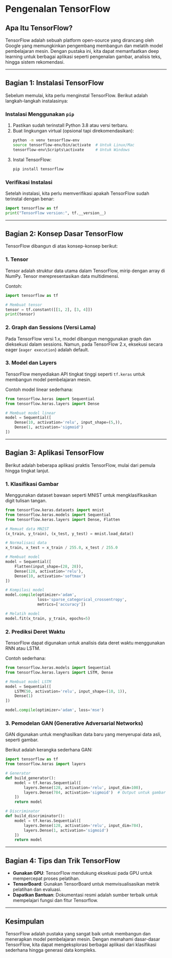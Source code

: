 # Pengenalan TensorFlow

## Apa Itu TensorFlow?

TensorFlow adalah sebuah platform open-source yang dirancang oleh Google yang memungkinkan pengembang membangun dan melatih model pembelajaran mesin. Dengan pustaka ini, kita dapat memanfaatkan deep learning untuk berbagai aplikasi seperti pengenalan gambar, analisis teks, hingga sistem rekomendasi.

---

## Bagian 1: Instalasi TensorFlow

Sebelum memulai, kita perlu menginstal TensorFlow. Berikut adalah langkah-langkah instalasinya:

### Instalasi Menggunakan `pip`
1. Pastikan sudah terinstall Python 3.8 atau versi terbaru.
2. Buat lingkungan virtual (opsional tapi direkomendasikan):
    ```bash
    python -m venv tensorflow-env
    source tensorflow-env/bin/activate  # Untuk Linux/Mac
    tensorflow-env\Scripts\activate     # Untuk Windows
    ```
3. Instal TensorFlow:
    ```bash
    pip install tensorflow
    ```

### Verifikasi Instalasi
Setelah instalasi, kita perlu memverifikasi apakah TensorFlow sudah terinstal dengan benar:
```python
import tensorflow as tf
print("TensorFlow version:", tf.__version__)
```

---

## Bagian 2: Konsep Dasar TensorFlow

TensorFlow dibangun di atas konsep-konsep berikut:

### 1. **Tensor**
Tensor adalah struktur data utama dalam TensorFlow, mirip dengan array di NumPy. Tensor merepresentasikan data multidimensi.

Contoh:
```python
import tensorflow as tf

# Membuat tensor
tensor = tf.constant([[1, 2], [3, 4]])
print(tensor)
```

### 2. **Graph dan Sessions** (Versi Lama)
Pada TensorFlow versi 1.x, model dibangun menggunakan graph dan dieksekusi dalam sessions. Namun, pada TensorFlow 2.x, eksekusi secara eager (`eager execution`) adalah default.

### 3. **Model dan Layers**
TensorFlow menyediakan API tingkat tinggi seperti `tf.keras` untuk membangun model pembelajaran mesin.

Contoh model linear sederhana:
```python
from tensorflow.keras import Sequential
from tensorflow.keras.layers import Dense

# Membuat model linear
model = Sequential([
    Dense(10, activation='relu', input_shape=(5,)),
    Dense(1, activation='sigmoid')
])
```

---

## Bagian 3: Aplikasi TensorFlow

Berikut adalah beberapa aplikasi praktis TensorFlow, mulai dari pemula hingga tingkat lanjut.

### 1. **Klasifikasi Gambar**
Menggunakan dataset bawaan seperti MNIST untuk mengklasifikasikan digit tulisan tangan.
```python
from tensorflow.keras.datasets import mnist
from tensorflow.keras.models import Sequential
from tensorflow.keras.layers import Dense, Flatten

# Memuat data MNIST
(x_train, y_train), (x_test, y_test) = mnist.load_data()

# Normalisasi data
x_train, x_test = x_train / 255.0, x_test / 255.0

# Membuat model
model = Sequential([
    Flatten(input_shape=(28, 28)),
    Dense(128, activation='relu'),
    Dense(10, activation='softmax')
])

# Kompilasi model
model.compile(optimizer='adam',
              loss='sparse_categorical_crossentropy',
              metrics=['accuracy'])

# Melatih model
model.fit(x_train, y_train, epochs=5)
```

### 2. **Prediksi Deret Waktu**
TensorFlow dapat digunakan untuk analisis data deret waktu menggunakan RNN atau LSTM.

Contoh sederhana:
```python
from tensorflow.keras.models import Sequential
from tensorflow.keras.layers import LSTM, Dense

# Membuat model LSTM
model = Sequential([
    LSTM(50, activation='relu', input_shape=(10, 1)),
    Dense(1)
])

model.compile(optimizer='adam', loss='mse')
```

### 3. **Pemodelan GAN (Generative Adversarial Networks)**
GAN digunakan untuk menghasilkan data baru yang menyerupai data asli, seperti gambar.

Berikut adalah kerangka sederhana GAN:
```python
import tensorflow as tf
from tensorflow.keras import layers

# Generator
def build_generator():
    model = tf.keras.Sequential([
        layers.Dense(128, activation='relu', input_dim=100),
        layers.Dense(784, activation='sigmoid')  # Output untuk gambar 28x28
    ])
    return model

# Discriminator
def build_discriminator():
    model = tf.keras.Sequential([
        layers.Dense(128, activation='relu', input_dim=784),
        layers.Dense(1, activation='sigmoid')
    ])
    return model
```

---

## Bagian 4: Tips dan Trik TensorFlow

- **Gunakan GPU**: TensorFlow mendukung eksekusi pada GPU untuk mempercepat proses pelatihan.
- **TensorBoard**: Gunakan TensorBoard untuk memvisualisasikan metrik pelatihan dan evaluasi.
- **Dapatkan Bantuan**: Dokumentasi resmi adalah sumber terbaik untuk mempelajari fungsi dan fitur Tensorflow.

---

## Kesimpulan

TensorFlow adalah pustaka yang sangat baik untuk membangun dan menerapkan model pembelajaran mesin. Dengan memahami dasar-dasar TensorFlow, kita dapat mengeksplorasi berbagai aplikasi dari klasifikasi sederhana hingga generasi data kompleks. 
